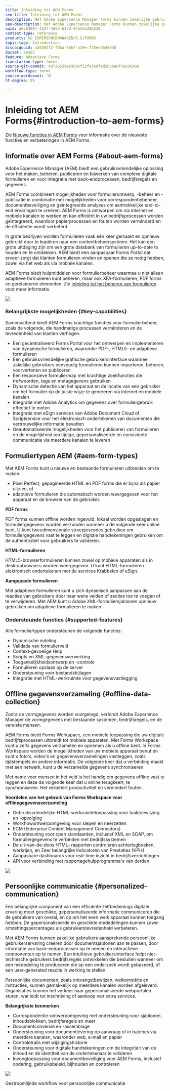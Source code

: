 ```yaml
---
title: Inleiding tot AEM Forms
seo-title: Inleiding tot AEM Forms
description: Met Adobe Experience Manager Forms kunnen zakelijke gebruikers aantrekkelijke, responsieve en adaptieve formulieren integreren in websites en mobiele sites, waardoor het digitale inschrijfproces wordt vereenvoudigd en de conversietarieven van klanten worden verhoogd.
seo-description: Met Adobe Experience Manager Forms kunnen zakelijke gebruikers aantrekkelijke, responsieve en adaptieve formulieren integreren in websites en mobiele sites, waardoor het digitale inschrijfproces wordt vereenvoudigd en de conversietarieven van klanten worden verhoogd.
uuid: a6564997-4227-4d5d-b27d-47a55a386238
content-type: reference
products: SG_EXPERIENCEMANAGER/6.5/FORMS
topic-tags: introduction
discoiquuid: a20383f2-f86a-45bf-a39e-725ee764503b
docset: aem65
feature: Adaptieve Forms
translation-type: tm+mt
source-git-commit: 48726639e93696f32fa368fad2630e6fca50640e
workflow-type: tm+mt
source-wordcount: '0'
ht-degree: 0%

---
```



# Inleiding tot AEM Forms{#introduction-to-aem-forms}

Zie [Nieuwe functies in AEM Forms](../../forms/using/whats-new.md) voor informatie over de nieuwste functies en verbeteringen in AEM Forms.

## Informatie over AEM Forms {#about-aem-forms}

Adobe Experience Manager (AEM) biedt een gebruiksvriendelijke oplossing voor het maken, beheren, publiceren en bijwerken van complexe digitale formulieren en voor integratie met back-endprocessen, bedrijfsregels en gegevens.

AEM Forms combineert mogelijkheden voor formulierontwerp, -beheer en -publicatie in combinatie met mogelijkheden voor correspondentiebeheer, documentbeveiliging en geïntegreerde analyses om aantrekkelijke end-to-end ervaringen te creëren. AEM Forms is ontworpen om via internet en mobiele kanalen te werken en kan efficiënt in uw bedrijfsprocessen worden geïntegreerd, waardoor papierprocessen en fouten worden verminderd en de efficiëntie wordt verbeterd.

In grote bedrijven worden formulieren vaak één keer gemaakt en opnieuw gebruikt door te kopiëren naar een contentbeheersysteem. Het kan een grote uitdaging zijn om een grote databank van formulieren up-to-date te houden en te ontdekken. AEM biedt een aanpasbaar Forms Portal dat ervoor zorgt dat klanten formulieren vinden en openen die ze nodig hebben, zowel via het web als via mobiele kanalen.

AEM Forms biedt hulpmiddelen voor formulierbeheer waarmee u niet alleen adaptieve formulieren kunt beheren, maar ook XFA-formulieren, PDF forms en gerelateerde elementen. Zie [Inleiding tot het beheren van formulieren](../../forms/using/introduction-managing-forms.md) voor meer informatie.

![](do-not-localize/4th-draft.gif)

### Belangrijkste mogelijkheden {#key-capabilities}

Samenvattend biedt AEM Forms krachtige functies voor formulierbeheer, zoals de volgende, die handmatige processen verminderen en de tevredenheid van klanten verhogen.

* Een gecentraliseerd Forms Portal voor het ontwerpen en implementeren van dynamische formulieren, waaronder PDF-, HTML5- en adaptieve formulieren
* Een gebruiksvriendelijke grafische gebruikersinterface waarmee zakelijke gebruikers eenvoudig formulieren kunnen importeren, beheren, voorvertonen en publiceren
* Een responsieve formuliermap met krachtige zoekfuncties die trefwoorden, tags en metagegevens gebruiken
* Dynamische detectie van het apparaat en de locatie van een gebruiker om het formulier op de juiste wijze te genereren via internet en mobiele kanalen
* Integratie met Adobe Analytics om gegevens over formuliergebruik effectief te meten
* Integratie met eSign services van Adobe Document Cloud of Scriptservice voor het elektronisch ondertekenen van documenten die vertrouwelijke informatie bevatten
* Geautomatiseerde mogelijkheden voor het publiceren van formulieren en de mogelijkheid om tijdige, gepersonaliseerde en consistente communicatie via meerdere kanalen te leveren

## Formuliertypen AEM {#aem-form-types}

Met AEM Forms kunt u nieuwe en bestaande formulieren uitbreiden om te maken:

* Pixel Perfect, gepagineerde HTML en PDF forms die er bijna als papier uitzien, of
* adaptieve formulieren die automatisch worden weergegeven voor het apparaat en de browser van de gebruiker.

**PDF forms**

PDF forms kunnen offline worden ingevuld, lokaal worden opgeslagen en formuliergegevens worden verzonden wanneer u de volgende keer online bent. U kunt tweedimensionale streepjescodes gebruiken om formuliergegevens vast te leggen en digitale handtekeningen gebruiken om de authenticiteit voor gebruikers te valideren.

**HTML-formulieren**

HTML5-browserformulieren kunnen zowel op mobiele apparaten als in desktopbrowsers worden weergegeven. U kunt HTML-formulieren elektronisch ondertekenen met de services Krabbelen of eSign.

**Aangepaste formulieren**

Met adaptieve formulieren kunt u zich dynamisch aanpassen aan de reacties van gebruikers door naar wens velden of secties toe te voegen of te verwijderen. Met AEM kunt u Adobe XML-formuliersjablonen opnieuw gebruiken om adaptieve formulieren te maken.

### Ondersteunde functies {#supported-features}

Alle formuliertypen ondersteunen de volgende functies:

* Dynamische indeling
* Validatie van formulierveld
* Context-gevoelige Help
* Scripts en XML-gegevensverwerking
* Toegankelijkheidsontwerp en -controle
* Formulieren opslaan op de server
* Ondersteuning voor bestandsbijlagen
* Integratie met HTML-werkruimte voor gegevensvastlegging

## Offline gegevensverzameling {#offline-data-collection}

Zodra de vormgegevens worden voorgelegd, verbindt Adobe Experience Manager de vormgegevens met bestaande systemen, bedrijfsregels, en de vereiste mensen.

AEM Forms biedt Forms Workspace, een mobiele toepassing die uw digitale bedrijfsprocessen uitbreidt tot mobiele apparaten. Met Forms Workspace kunt u zelfs gegevens verzamelen en opnemen als u offline bent. In Forms Workspace worden de mogelijkheden van uw mobiele apparaat benut en kunt u foto&#39;s, video&#39;s en gegevensverzamelingen vastleggen, zoals tijdstempels en andere informatie. De volgende keer dat u verbinding maakt met een netwerk, kunt u de verzamelde gegevens synchroniseren.

Met name voor mensen in het veld is het handig om gegevens offline vast te leggen en deze de volgende keer dat u online terugkeert, te synchroniseren. Het verbetert productiviteit en vermindert fouten.

**Voordelen van het gebruik van Forms Workspace voor offlinegegevensverzameling**

* Gebruiksvriendelijke HTML-werkruimtetoepassing voor taaktoewijzing en -opvolging
* Workflowontwerpomgeving voor slepen en neerzetten
* ECM (Enterprise Content Management Connectors)
* Ondersteuning voor open standaarden, inclusief XML en SOAP, om formuliergegevens te verbinden met bedrijfssystemen
* De uit-van-de-doos HTML- rapporten controleren achterlogboeken, werkrijen, en Zeer belangrijke Indicatoren van Prestaties (KPIs)
* Aanpasbare dashboards voor real-time inzicht in bedrijfsverrichtingen
* API voor verbinding met rapportagehulpprogramma&#39;s van derden

![](do-not-localize/3rd-draft.gif)

## Persoonlijke communicatie {#personalized-communication}

Een belangrijke component van een efficiënte zelfbedienings digitale ervaring moet geschikte, gepersonaliseerde informatie communiceren die de gebruikers van overal, en op om het even welk apparaat kunnen toegang hebben. De gepersonaliseerde en geschikte mededelingen kunnen zowel omzettingspercentages als gebruikerstevredenheid verbeteren.

Met AEM Forms kunnen zakelijke gebruikers aansprekende persoonlijke gebruikerservaring creëren door documentsjablonen aan te passen, door informatie van back-endprocessen op te nemen en interactieve componenten op te nemen. Een intuïtieve gebruikersinterface helpt niet-technische gebruikers bedrijfsregels ontwikkelen die besluiten wanneer om een mededeling te produceren die op een onderzoek wordt gebaseerd, of een user-generated reactie in werking te stellen.

Persoonlijke documenten, zoals ontvangstbewijzen, welkomstkits en instructies, kunnen gemakkelijk op meerdere kanalen worden afgeleverd. Organisaties kunnen het verkeer naar gepersonaliseerde webportalen sturen, wat leidt tot inschrijving of aankoop van extra services.

**Belangrijkste kenmerken**

* Correspondentie-ontwerpomgeving met ondersteuning voor sjablonen, inhoudsblokken, bedrijfsregels en meer
* Documentconversie en -assemblage
* Ondersteuning voor documentlevering op aanvraag of in batches via meerdere kanalen, waaronder web, e-mail en papier
* Controletrails met wijzigingshistorie
* Ondersteuning voor digitale handtekeningen om de integriteit van de inhoud en de identiteit van de ondertekenaar te valideren
* Invoegtoepassing voor documentbeveiliging voor AEM Forms, inclusief codering, gebruiksbeleid, bijhouden en controleren

![](do-not-localize/layout-02.png)

Gestroomlijnde workflow voor persoonlijke communicatie
